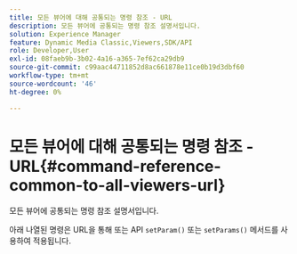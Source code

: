 ```yaml
---
title: 모든 뷰어에 대해 공통되는 명령 참조 - URL
description: 모든 뷰어에 공통되는 명령 참조 설명서입니다.
solution: Experience Manager
feature: Dynamic Media Classic,Viewers,SDK/API
role: Developer,User
exl-id: 08faeb9b-3b02-4a16-a365-7ef62ca29db9
source-git-commit: c99aac44711852d8ac661878e11ce0b19d3dbf60
workflow-type: tm+mt
source-wordcount: '46'
ht-degree: 0%

---
```


# 모든 뷰어에 대해 공통되는 명령 참조 - URL{#command-reference-common-to-all-viewers-url}

모든 뷰어에 공통되는 명령 참조 설명서입니다.

아래 나열된 명령은 URL을 통해 또는 API `setParam()` 또는 `setParams()` 메서드를 사용하여 적용됩니다.
